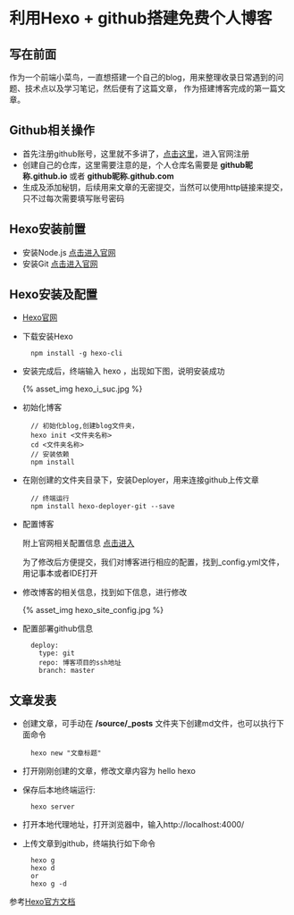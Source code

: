 # 利用Hexo + github搭建免费个人博客

## 写在前面

作为一个前端小菜鸟，一直想搭建一个自己的blog，用来整理收录日常遇到的问题、技术点以及学习笔记，然后便有了这篇文章，
作为搭建博客完成的第一篇文章。

## Github相关操作

- 首先注册github账号，这里就不多讲了，[点击这里](https://github.com/)，进入官网注册
- 创建自己的仓库，这里需要注意的是，个人仓库名需要是 **github昵称.github.io** 或者 **github昵称.github.com**
- 生成及添加秘钥，后续用来文章的无密提交，当然可以使用http链接来提交，只不过每次需要填写账号密码
<!--more-->
## Hexo安装前置

- 安装Node.js [点击进入官网](https://nodejs.org/en/)
- 安装Git [点击进入官网](https://git-scm.com/downloads)

## Hexo安装及配置

- [Hexo官网](https://hexo.io/zh-cn/)
- 下载安装Hexo
  ```
    npm install -g hexo-cli
  ```
- 安装完成后，终端输入 hexo ，出现如下图，说明安装成功

  {% asset_img hexo_i_suc.jpg %}

- 初始化博客
  ```
    // 初始化blog,创建blog文件夹，
    hexo init <文件夹名称>
    cd <文件夹名称>
    // 安装依赖
    npm install
  ```
- 在刚创建的文件夹目录下，安装Deployer，用来连接github上传文章
  ```
    // 终端运行
    npm install hexo-deployer-git --save
  ```

- 配置博客

  附上官网相关配置信息 [点击进入](https://hexo.io/zh-cn/docs/configuration.html)

  为了修改后方便提交，我们对博客进行相应的配置，找到_config.yml文件，用记事本或者IDE打开

- 修改博客的相关信息，找到如下信息，进行修改

  {% asset_img hexo_site_config.jpg %}

- 配置部署github信息
  ```
    deploy:
      type: git
      repo: 博客项目的ssh地址
      branch: master
  ```

## 文章发表

- 创建文章，可手动在 **/source/_posts** 文件夹下创建md文件，也可以执行下面命令
  ```
    hexo new "文章标题"
  ```
- 打开刚刚创建的文章，修改文章内容为 hello hexo

- 保存后本地终端运行:
  ```
    hexo server
  ```
- 打开本地代理地址，打开浏览器中，输入http://localhost:4000/

- 上传文章到github，终端执行如下命令
  ```
    hexo g
    hexo d
    or 
    hexo g -d
  ```

参考[Hexo官方文档](https://hexo.io/zh-cn/docs/index.html)

